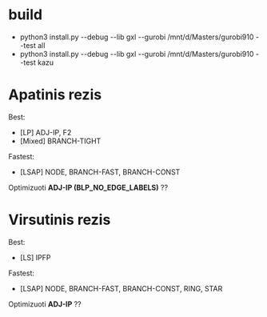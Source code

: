 # build
  - python3 install.py --debug --lib gxl --gurobi /mnt/d/Masters/gurobi910 --test all
  - python3 install.py --debug --lib gxl --gurobi /mnt/d/Masters/gurobi910 --test kazu

# Apatinis rezis
Best:
  - [LP] ADJ-IP, F2
  - [Mixed] BRANCH-TIGHT

Fastest:
  - [LSAP] NODE, BRANCH-FAST, BRANCH-CONST

Optimizuoti **ADJ-IP (BLP_NO_EDGE_LABELS)** ??


# Virsutinis rezis
Best:
  - [LS] IPFP

Fastest:
  - [LSAP] NODE, BRANCH-FAST, BRANCH-CONST, RING, STAR

Optimizuoti **ADJ-IP** ??